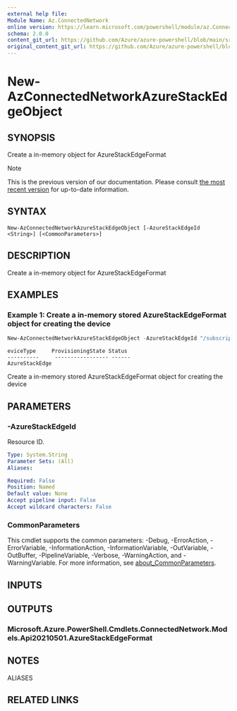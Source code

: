 ```yaml
---
external help file:
Module Name: Az.ConnectedNetwork
online version: https://learn.microsoft.com/powershell/module/az.ConnectedNetwork/new-AzConnectedNetworkAzureStackEdgeObject
schema: 2.0.0
content_git_url: https://github.com/Azure/azure-powershell/blob/main/src/ConnectedNetwork/help/New-AzConnectedNetworkAzureStackEdgeObject.md
original_content_git_url: https://github.com/Azure/azure-powershell/blob/main/src/ConnectedNetwork/help/New-AzConnectedNetworkAzureStackEdgeObject.md
---
```


# New-AzConnectedNetworkAzureStackEdgeObject

## SYNOPSIS
Create a in-memory object for AzureStackEdgeFormat

> [!NOTE]
>This is the previous version of our documentation. Please consult [the most recent version](/powershell/module/az.connectednetwork/new-azconnectednetworkazurestackedgeobject) for up-to-date information.

## SYNTAX

```
New-AzConnectedNetworkAzureStackEdgeObject [-AzureStackEdgeId <String>] [<CommonParameters>]
```

## DESCRIPTION
Create a in-memory object for AzureStackEdgeFormat

## EXAMPLES

### Example 1: Create a in-memory stored AzureStackEdgeFormat object for creating the device
```powershell
New-AzConnectedNetworkAzureStackEdgeObject -AzureStackEdgeId "/subscriptions/xxxxx-00000-xxxxx-00000/resourcegroups/myResources/providers/Microsoft.DataBoxEdge/dataBoxEdgeDevices/myAse1"
```

```output
eviceType     ProvisioningState Status
----------     ----------------- ------
AzureStackEdge
```

Create a in-memory stored AzureStackEdgeFormat object for creating the device

## PARAMETERS

### -AzureStackEdgeId
Resource ID.

```yaml
Type: System.String
Parameter Sets: (All)
Aliases:

Required: False
Position: Named
Default value: None
Accept pipeline input: False
Accept wildcard characters: False
```

### CommonParameters
This cmdlet supports the common parameters: -Debug, -ErrorAction, -ErrorVariable, -InformationAction, -InformationVariable, -OutVariable, -OutBuffer, -PipelineVariable, -Verbose, -WarningAction, and -WarningVariable. For more information, see [about_CommonParameters](http://go.microsoft.com/fwlink/?LinkID=113216).

## INPUTS

## OUTPUTS

### Microsoft.Azure.PowerShell.Cmdlets.ConnectedNetwork.Models.Api20210501.AzureStackEdgeFormat

## NOTES

ALIASES

## RELATED LINKS

